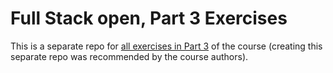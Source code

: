 # Full Stack open, Part 3 Exercises

This is a separate repo for [all exercises in Part 3](https://fullstackopen.com/en/part3/node_js_and_express#exercises-3-1-3-6) of the course (creating this separate repo was recommended by the course authors).
